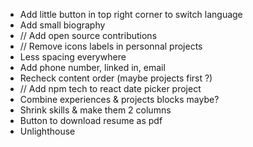 - Add little button in top right corner to switch language
- Add small biography 
- // Add open source contributions
- // Remove icons labels in personnal projects
- Less spacing everywhere
- Add phone number, linked in, email
- Recheck content order (maybe projects first ?)
- // Add npm tech to react date picker project
- Combine experiences & projects blocks maybe?
- Shrink skills & make them 2 columns
- Button to download resume as pdf
- Unlighthouse
